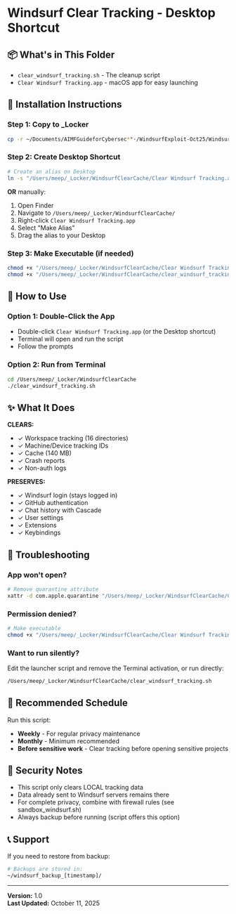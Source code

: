 # Windsurf Clear Tracking - Desktop Shortcut

## 📦 What's in This Folder

- `clear_windsurf_tracking.sh` - The cleanup script
- `Clear Windsurf Tracking.app` - macOS app for easy launching

## 🚀 Installation Instructions

### Step 1: Copy to _Locker
```bash
cp -r ~/Documents/AIMFGuideforCybersec*°·/WindsurfExploit-Oct25/WindsurfClearCache /Users/meep/_Locker/
```

### Step 2: Create Desktop Shortcut
```bash
# Create an alias on Desktop
ln -s "/Users/meep/_Locker/WindsurfClearCache/Clear Windsurf Tracking.app" ~/Desktop/
```

**OR** manually:
1. Open Finder
2. Navigate to `/Users/meep/_Locker/WindsurfClearCache/`
3. Right-click `Clear Windsurf Tracking.app`
4. Select "Make Alias"
5. Drag the alias to your Desktop

### Step 3: Make Executable (if needed)
```bash
chmod +x "/Users/meep/_Locker/WindsurfClearCache/Clear Windsurf Tracking.app/Contents/MacOS/launcher"
chmod +x "/Users/meep/_Locker/WindsurfClearCache/clear_windsurf_tracking.sh"
```

## 🎯 How to Use

### Option 1: Double-Click the App
- Double-click `Clear Windsurf Tracking.app` (or the Desktop shortcut)
- Terminal will open and run the script
- Follow the prompts

### Option 2: Run from Terminal
```bash
cd /Users/meep/_Locker/WindsurfClearCache
./clear_windsurf_tracking.sh
```

## ✨ What It Does

**CLEARS:**
- ✓ Workspace tracking (16 directories)
- ✓ Machine/Device tracking IDs
- ✓ Cache (140 MB)
- ✓ Crash reports
- ✓ Non-auth logs

**PRESERVES:**
- ✓ Windsurf login (stays logged in)
- ✓ GitHub authentication
- ✓ Chat history with Cascade
- ✓ User settings
- ✓ Extensions
- ✓ Keybindings

## 🔧 Troubleshooting

### App won't open?
```bash
# Remove quarantine attribute
xattr -d com.apple.quarantine "/Users/meep/_Locker/WindsurfClearCache/Clear Windsurf Tracking.app"
```

### Permission denied?
```bash
# Make executable
chmod +x "/Users/meep/_Locker/WindsurfClearCache/Clear Windsurf Tracking.app/Contents/MacOS/launcher"
```

### Want to run silently?
Edit the launcher script and remove the Terminal activation, or run directly:
```bash
/Users/meep/_Locker/WindsurfClearCache/clear_windsurf_tracking.sh
```

## 📅 Recommended Schedule

Run this script:
- **Weekly** - For regular privacy maintenance
- **Monthly** - Minimum recommended
- **Before sensitive work** - Clear tracking before opening sensitive projects

## 🔐 Security Notes

- This script only clears LOCAL tracking data
- Data already sent to Windsurf servers remains there
- For complete privacy, combine with firewall rules (see sandbox_windsurf.sh)
- Always backup before running (script offers this option)

## 📞 Support

If you need to restore from backup:
```bash
# Backups are stored in:
~/windsurf_backup_[timestamp]/
```

---

**Version:** 1.0  
**Last Updated:** October 11, 2025
